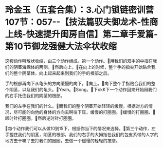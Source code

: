 # 玲金玉（五套合集）：3.心门锁链密训营 107节：057--【技法篇驭夫御龙术-性商上线-快速提升闺房自信】第二章手爱篇-第10节御龙强健大法伞状收缩

这套动作叫散状收缩，由三个动作组成。第一个动作。🎼用我们的双手的中指在我们的阴茎海绵体的两侧。🎼然后向上。🎼在向上的时候，整个手的指尖开始贴合我们的整个阴茎体，向上起来起来到我们的手的根部之后。

手的根部再向下从龟头的方向缓慢的向下。🎼向上。🎼向下整个手指贴合我们的整个阴茎，以及我们的龟头。🎼Yeah。🎼Song。🎼下okK下一个动作回来开始用我们的右手托住我们的阴茎的根部。

我们的左手在我们的什么。🎼而我们的整个阴茎开始轻轻的缓慢，根据对方的情况，尽可能的向他的身体的方向去啊往下压，缓慢的打圈圈。🎼缓慢的打圈圈。🎼顺时针打圈圈。🎼然后逆时针打圈圈。

🎼每个动作我们可以从做10到15下，根据你当下的情况来选择。🎼第三个动作，左手握住我们的阴茎，阴茎的根部，我们的右手的大拇指在我们的包皮系带的人字的地方去干嘛？去打我们的圈圈，去做一个缓慢的轻轻的按摩。

